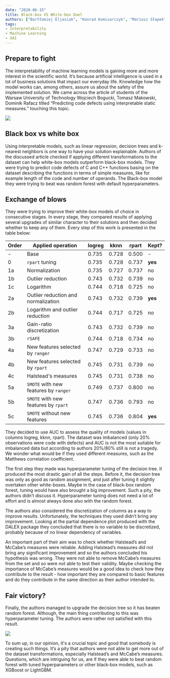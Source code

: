```yaml
---
date: "2020-06-15"
title: Black-box VS White-box Duel
authors: ["Bartłomiej Eljasiak", "Konrad Komisarczyk", "Mariusz Słapek"]
tags:
- Interpretability
- Machine Learning
- XAI
---
```


## Prepare to fight

The interpretability of machine learning models is gaining more and more interest in the scientific world. It’s because artificial intelligence is used in a lot of business solutions that impact our everyday life. Knowledge how the model works can, among others, assure us about the safety of the implemented solution. We came across the article of students of the Warsaw University of Technology Wojciech Bogucki, Tomasz Makowski, Dominik Rafacz titled “Predicting code defects using interpretable static measures.” touching this topic.

![](/2020L-WB-Blog/2020-06-15-black-box-vs-white-box-duel/black-vs-white.png)

## Black box vs white box

Using interpretable models, such as linear regression, decision trees and k-nearest neighbors is one way to have your solution explainable. Authors of the discussed article checked if applying different transformations to the dataset can help white-box models outperform black-box models. They were trying to predict code defects of C and C++ functions basing on the dataset describing the functions in terms of simple measures, like for example length of the code and number of operands. The Black-box model they were trying to beat was random forest with default hyperparameters.  

## Exchange of blows

They were trying to improve their white-box models of choice in consecutive stages. In every stage, they compared results of applying several upgrades of similar character to their solutions and then decided whether to keep any of them. Every step of this work is presented in the table below:

| Order | Applied operation                     | logreg  | kknn    | rpart   | Kept?   |
|-------|---------------------------------------|---------|---------|---------|---------|
| -     | Base                                  | $0.735$ | $0.728$ | $0.500$ | -       |
| 0     | `rpart` tuning                        | $0.735$ | $0.728$ | $0.737$ | **yes** |
| 1a    | Normalization                         | $0.735$ | $0.727$ | $0.737$ | no      |
| 1b    | Outlier reduction                     | $0.743$ | $0.732$ | $0.739$ | no      |
| 1c    | Logarithm                             | $0.744$ | $0.718$ | $0.725$ | no      |
| 2a    | Outlier reduction and normalization   | $0.743$ | $0.732$ | $0.739$ | **yes** |
| 2b    | Logarithm and outlier reduction       | $0.744$ | $0.717$ | $0.725$ | no      | 
| 3a    | Gain-ratio discretization             | $0.743$ | $0.732$ | $0.739$ | no      |
| 3b    | `rSAFE`                               | $0.744$ | $0.718$ | $0.734$ | no      |
| 4a    | New features selected by `ranger`     | $0.747$ | $0.729$ | $0.733$ | no      |
| 4b    | New features selected by `rpart`      | $0.745$ | $0.731$ | $0.739$ | no      |
| 4c    | Halstead's measures                   | $0.745$ | $0.731$ | $0.738$ | no      |
| 5a    | `SMOTE` with new features by `ranger` | $0.749$ | $0.737$ | $0.800$ | no      |
| 5b    | `SMOTE` with new features by `rpart`  | $0.747$ | $0.736$ | $0.793$ | no      |
| 5c    | `SMOTE` without new features          | $0.745$ | $0.736$ | $0.804$ | **yes** |


They decided to use AUC to assess the quality of models (values in columns logreg, kknn, rpart). The dataset was imbalanced (only 20% observations were code with defects) and AUC is not the most suitable for imbalanced data but according to authors 20%/80% still is not a tragedy. We wonder what would be if they used different measures, such as the Matthews correlation coefficient.

The first step they made was hyperparameter tuning of the decision tree. It produced the most drastic gain of all the steps. Before it, the decision tree was only as good as random assignment, and just after tuning it slightly overtaken other white-boxes. Maybe in the case of black-box random forest, tuning would have also brought a big improvement. Such a pity, the authors didn’t discuss it. Hyperparameter tuning does not need a lot of effort and is almost always done also with the random forest.

The authors also considered the discretization of columns as a way to improve results. Unfortunately, the techniques they used didn’t bring any improvement. Looking at the partial dependence plot produced with the DALEX package they concluded that there is no variable to be discretized, probably because of no linear dependency of variables.

An important part of their aim was to check whether Halstead’s and McCabe’s measures were reliable. Adding Halstead’s measures did not bring any significant improvement and so the authors concluded his hypothesis was wrong. They were not able to remove McCabe’s measures from the set and so were not able to test their validity. Maybe checking the importance of McCabe’s measures would be a good idea to check how they contribute to the result - how important they are compared to basic features and do they contribute in the same direction as their author intended to.

## Fair victory?

Finally, the authors managed to upgrade the decision tree so it has beaten random forest. Although, the main thing contributing to this was hyperparameter tuning. The authors were rather not satisfied with this result.

![](/2020L-WB-Blog/2020-06-15-black-box-vs-white-box-duel/result.png)

To sum up, in our opinion, it's a crucial topic and good that somebody is creating such things. It’s a pity that authors were not able to get more out of the dataset transformations, especially Halstead’s and McCabe’s measures. Questions, which are intriguing for us, are if they were able to beat random forest with tuned hyperparameters or other black-box models, such as XGBoost or LightGBM.
